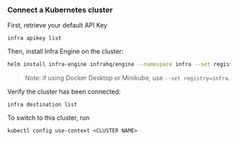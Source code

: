 ### Connect a Kubernetes cluster

First, retrieve your default API Key

```
infra apikey list
```

Then, install Infra Engine on the cluster:

```bash
helm install infra-engine infrahq/engine --namespace infra --set registry=<REGISTRY HOST> --set apiKey=<API KEY> --set name=<CLUSTER NAME>
```

> Note: if using Docker Desktop or Minikube, use `--set registry=infra`.

Verify the cluster has been connected:

```
infra destination list
```

To switch to this cluster, run

```
kubectl config use-context <CLUSTER NAME>
```
